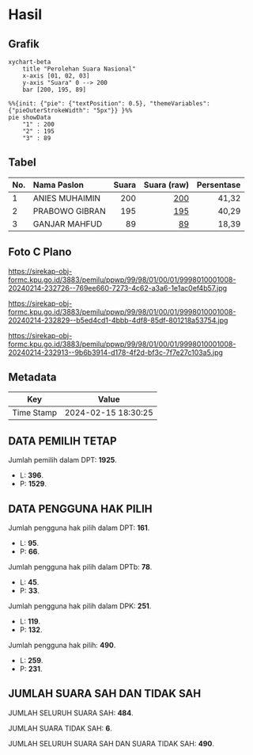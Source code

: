 # Hasil

## Grafik

```mermaid
xychart-beta
    title "Perolehan Suara Nasional"
    x-axis [01, 02, 03]
    y-axis "Suara" 0 --> 200
    bar [200, 195, 89]
```

```mermaid
%%{init: {"pie": {"textPosition": 0.5}, "themeVariables": {"pieOuterStrokeWidth": "5px"}} }%%
pie showData
    "1" : 200
    "2" : 195
    "3" : 89
```

## Tabel

| No. | Nama Paslon    | Suara | Suara (raw) | Persentase |
|:--- |:-------------- | -----:| -----------:| ----------:|
| 1   | ANIES MUHAIMIN | 200   | [200][p-1]  | 41,32      |
| 2   | PRABOWO GIBRAN | 195   | [195][p-2]  | 40,29      |
| 3   | GANJAR MAHFUD  | 89    | [89][p-3]   | 18,39      |


[p-1]: https://github.com/gigit-pemilu/pemilu-2024/blob/main/pilpres/hitung-suara/sub/99-luar-negeri/sub/98-riyadh-arab-saudi/sub/01-riyadh-arab-saudi/sub/0001-riyadh-arab-saudi/sub/008-tps-007/sub/paslon-1.txt
[p-2]: https://github.com/gigit-pemilu/pemilu-2024/blob/main/pilpres/hitung-suara/sub/99-luar-negeri/sub/98-riyadh-arab-saudi/sub/01-riyadh-arab-saudi/sub/0001-riyadh-arab-saudi/sub/008-tps-007/sub/paslon-2.txt
[p-3]: https://github.com/gigit-pemilu/pemilu-2024/blob/main/pilpres/hitung-suara/sub/99-luar-negeri/sub/98-riyadh-arab-saudi/sub/01-riyadh-arab-saudi/sub/0001-riyadh-arab-saudi/sub/008-tps-007/sub/paslon-3.txt

## Foto C Plano

https://sirekap-obj-formc.kpu.go.id/3883/pemilu/ppwp/99/98/01/00/01/9998010001008-20240214-232726--769ee660-7273-4c62-a3a6-1e1ac0ef4b57.jpg

https://sirekap-obj-formc.kpu.go.id/3883/pemilu/ppwp/99/98/01/00/01/9998010001008-20240214-232829--b5ed4cd1-4bbb-4df8-85df-801218a53754.jpg

https://sirekap-obj-formc.kpu.go.id/3883/pemilu/ppwp/99/98/01/00/01/9998010001008-20240214-232913--9b6b3914-d178-4f2d-bf3c-7f7e27c103a5.jpg


## Metadata

| Key        | Value               |
| ---------- | ------------------- |
| Time Stamp | 2024-02-15 18:30:25 |


## DATA PEMILIH TETAP

Jumlah pemilih dalam DPT: **1925**.
 * L: **396**.
 * P: **1529**.

## DATA PENGGUNA HAK PILIH

Jumlah pengguna hak pilih dalam DPT: **161**.
 * L: **95**.
 * P: **66**.

Jumlah pengguna hak pilih dalam DPTb: **78**.
 * L: **45**.
 * P: **33**.

Jumlah pengguna hak pilih dalam DPK: **251**.
 * L: **119**.
 * P: **132**.

Jumlah pengguna hak pilih: **490**.
 * L: **259**.
 * P: **231**.

## JUMLAH SUARA SAH DAN TIDAK SAH

JUMLAH SELURUH SUARA SAH: **484**.

JUMLAH SUARA TIDAK SAH: **6**.

JUMLAH SELURUH SUARA SAH DAN SUARA TIDAK SAH: **490**.


